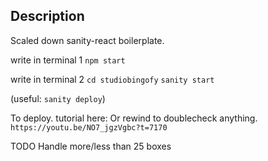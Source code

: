 ## Description

Scaled down sanity-react boilerplate.

write in terminal 1
`npm start`

write in terminal 2
`cd studiobingofy`
`sanity start`

(useful: `sanity deploy`)

To deploy. tutorial here: Or rewind to doublecheck anything.
`https://youtu.be/NO7_jgzVgbc?t=7170`

TODO
Handle more/less than 25 boxes
